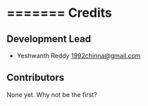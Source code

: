 =======
Credits
=======

Development Lead
----------------

* Yeshwanth Reddy <1992chinna@gmail.com>

Contributors
------------

None yet. Why not be the first?
